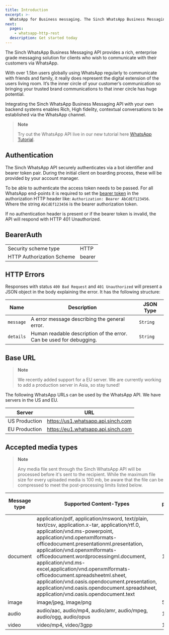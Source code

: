 ```yaml
---
title: Introduction
excerpt: >-
  WhatsApp for Business messaging. The Sinch WhatsApp Business Messaging API provides a rich, enterprise grade messaging solution for clients who wish to communicate with their customers via WhatsApp.
next:
  pages:
    - whatsapp-http-rest
  description: Get started today
---
```

The Sinch WhatsApp Business Messaging API provides a rich, enterprise grade messaging solution for clients who wish to communicate with their customers via WhatsApp.

With over 1.5bn users globally using WhatsApp regularly to communicate with friends and family, it really does represent the digital extension of the users living room. It’s the inner circle of your customer’s communication so bringing your trusted brand communications to that inner circle has huge potential.

Integrating the Sinch WhatsApp Business Messaging API with your own backend systems enables Rich, High fidelity, contextual conversations to be established via the WhatsApp channel.

> **Note**
>
> Try out the WhatsApp API live in our new tutorial here [WhatsApp Tutorial](doc:send-your-first-whatsapp-message).

## Authentication
The Sinch WhatsApp API securely authenticates via a bot identifier and bearer token pair. During the initial client on boarding process, these will be provided by your account manager.

To be able to authenticate the access token needs to be passed. For all WhatsApp end-points it is required to set the [bearer token](https://oauth.net/2/bearer-tokens/) in the authorization HTTP header like: `Authorization: Bearer AbCdEf123456`. Where the string `AbCdEf123456` is the bearer authorization token.

If no authentication header is present or if the bearer token is invalid, the API will respond with HTTP 401 Unauthorized.

## BearerAuth

|                           |        |
| ------------------------- | ------ |
| Security scheme type      | HTTP   |
| HTTP Authorization Scheme | bearer |


## HTTP Errors
Responses with status `400 Bad Request` and `401 Unauthorized` will present a JSON object in the body explaining the error.
It has the following structure:

| Name      | Description                                                          | JSON Type |
| --------- | -------------------------------------------------------------------- | --------- |
| `message` | A error message describing the general error.                        | `String`  |
| `details` | Human readable description of the error. Can be used for debugging.  | `String`  |


## Base URL

> **Note**
>
> We recently added support for a EU server. We are currently working to add a production server in Asia, so stay tuned!

The following WhatsApp URLs can be used by the WhatsApp API. We have servers in the US and EU.


| Server        |  URL                                   |
|---------------|----------------------------------------|
| US Production | https://us1.whatsapp.api.sinch.com     |
| EU Production | https://eu1.whatsapp.api.sinch.com     |

## Accepted media types

> **Note**
>
> Any media file sent through the Sinch WhatsApp API will be processed before it's sent to the recipient.
> While the maximum file size for every uploaded media is 100 mb, be aware that the file can be compressed to meet the post-processing limits listed below.
> 

| Message type  |  Supported Content-Types               |  Post-processing size limit       |
|---------------|----------------------------------------|-----------------------------------|
| document      | application/pdf, application/msword, text/plain, text/csv, application.x-tar, application/rtf.0, application/vnd.ms-powerpoint, application/vnd.openxmlformats-officedocument.presentationml.presentation, application/vnd.openxmlformats-officedocument.wordprocessingml.document, application/vnd.ms-excel,application/vnd.openxmlformats-officedocument.spreadsheetml.sheet, application/vnd.oasis.opendocument.presentation, application/vnd.oasis.opendocument.spreadsheet, application/vnd.oasis.opendocument.text  | 100 mb |
| image         | image/jpeg, image/png                                             | 5 mb   |
| audio         | audio/aac, audio/mp4, audio/amr, audio/mpeg, audio/ogg, audio/opus| 16 mb  |
| video         | video/mp4, video/3gpp                                            | 16 mb  |
